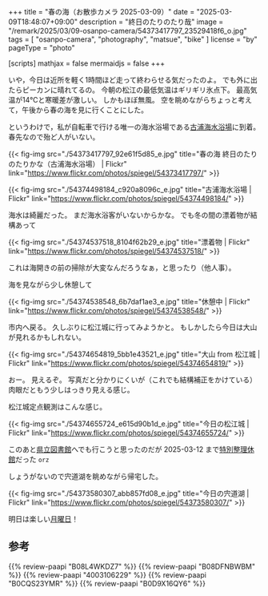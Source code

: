 +++
title = "春の海（お散歩カメラ 2025-03-09）"
date =  "2025-03-09T18:48:07+09:00"
description = "終日のたりのたり哉"
image = "/remark/2025/03/09-osanpo-camera/54373417797_23529418f6_o.jpg"
tags = [ "osanpo-camera", "photography", "matsue", "bike" ]
license = "by"
pageType = "photo"

[scripts]
  mathjax = false
  mermaidjs = false
+++

いや，今日は近所を軽く1時間ほど走って終わらせる気だったのよ。
でも外に出たらピーカンに晴れてるの。
今朝の松江の最低気温はギリギリ氷点下。
最高気温が14℃と寒暖差が激しい。
しかもほぼ無風。
空を眺めながらちょっと考えて，午後から春の海を見に行くことにした。

というわけで，私が自転車で行ける唯一の海水浴場である[古浦海水浴場]に到着。
春先なので殆ど人がいない。

{{< fig-img src="./54373417797_92e61f5d85_e.jpg" title="春の海 終日のたりのたりかな（古浦海水浴場） | Flickr" link="https://www.flickr.com/photos/spiegel/54373417797/" >}}

{{< fig-img src="./54374498184_c920a8096c_e.jpg" title="古浦海水浴場 | Flickr" link="https://www.flickr.com/photos/spiegel/54374498184/" >}}

海水は綺麗だった。
まだ海水浴客がいないからかな。
でも冬の間の漂着物が結構あって

{{< fig-img src="./54374537518_8104f62b29_e.jpg" title="漂着物 | Flickr" link="https://www.flickr.com/photos/spiegel/54374537518/" >}}

これは海開きの前の掃除が大変なんだろうなぁ，と思ったり（他人事）。

海を見ながら少し休憩して

{{< fig-img src="./54374538548_6b7daf1ae3_e.jpg" title="休憩中 | Flickr" link="https://www.flickr.com/photos/spiegel/54374538548/" >}}

市内へ戻る。
久しぶりに松江城に行ってみようかと。
もしかしたら今日は大山が見れるかもしれない。

{{< fig-img src="./54374654819_5bb1e43521_e.jpg" title="大山 from 松江城 | Flickr" link="https://www.flickr.com/photos/spiegel/54374654819/" >}}

おー。
見えるぞ。
写真だと分かりにくいが（これでも結構補正をかけている）肉眼だともう少しはっきり見える感じ。

松江城定点観測はこんな感じ。

{{< fig-img src="./54374655724_e615d90b1d_e.jpg" title="今日の松江城 | Flickr" link="https://www.flickr.com/photos/spiegel/54374655724/" >}}

このあと[県立図書館][島根県立図書館]へでも行こうと思ったのだが 2025-03-12 まで[特別整理休館](https://www.library.pref.shimane.lg.jp/information/2025/02/post-47.html "特別整理休館（3月4日～3月12日）のお知らせ - 島根県立図書館")だった `orz`

しょうがないので宍道湖を眺めながら帰宅した。

{{< fig-img src="./54373580307_abb857fd08_e.jpg" title="今日の宍道湖 | Flickr" link="https://www.flickr.com/photos/spiegel/54373580307/" >}}

明日は楽しい[月曜日](https://www.youtube.com/shorts/64r1yS9bsuA)！

[古浦海水浴場]: https://www.kankou-shimane.com/destination/20451 "古浦海水浴場 | しまね観光ナビ｜島根県公式観光情報サイト"
[島根県立図書館]: https://www.library.pref.shimane.lg.jp/ "島根県立図書館"

## 参考

{{% review-paapi "B08L4WKDZ7" %}} <!-- PowerShot ZOOM -->
{{% review-paapi "B08DFNBWBM" %}} <!-- 恵根餅 Enemoti 三種お試し用 -->
{{% review-paapi "4003106229" %}} <!-- 与謝蕪村: 郷愁の詩人 -->
{{% review-paapi "B0CQS23YMR" %}} <!-- 晴る ヨルシカ 葬送のフリーレン OP曲 -->
{{% review-paapi "B0D9X16QY6" %}} <!-- 箏（琴じゃない？） 春の海 -->
